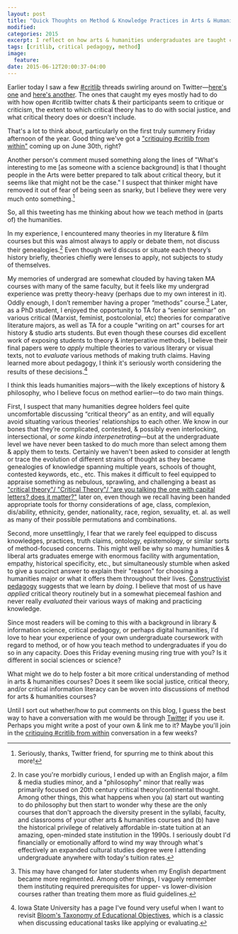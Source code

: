 ```yaml
---
layout: post
title: "Quick Thoughts on Method & Knowledge Practices in Arts & Humanities"
modified:
categories: 2015
excerpt: I reflect on how arts & humanities undergraduates are taught critical theory & method, and how that might fall short preparing us for evaluating knowledge practices.
tags: [critlib, critical pedagogy, method]
image:
  feature:
date: 2015-06-12T20:00:37-04:00
---
```


Earlier today I saw a few [#critlib](http://tinyurl.com/critlibx) threads swirling around on Twitter—[here's one](https://twitter.com/lnwlk/status/609374412312309762) and [here's another](https://twitter.com/barnlib/status/609417944817381376). The ones that caught my eyes mostly had to do with how open #critlib twitter chats & their participants seem to critique or criticism, the extent to which critical theory has to do with social justice, and what critical theory does or doesn't include.  

That's a lot to think about, particularly on the first truly summery Friday afternoon of the year. Good thing we've got a ["critiquing #critlib from within"](http://tinyurl.com/critlibx) coming up on June 30th, right?   

Another person's comment mused something along the lines of "What's interesting to me [as someone with a science background] is that I thought people in the Arts were better prepared to talk about critical theory, but it seems like that might not be the case." I suspect that thinker might have removed it out of fear of being seen as snarky, but I believe they were very much onto something.[^stw]

[^stw]: Seriously, thanks, Twitter friend, for spurring me to think about this more!   

So, all this tweeting has me thinking about how we teach method in (parts of) the humanities.    

In my experience, I encountered many theories in my literature & film courses but this was almost always to apply or debate them, not discuss their genealogies.[^efph] Even though we’d discuss or situate each theory’s history briefly, theories chiefly were lenses to apply, not subjects to study of themselves.    

[^efph]: In case you're morbidly curious, I ended up with an English major, a film & media studies minor, and a "philosophy" minor that really was primarily focused on 20th century critical theory/continental thought. Among other things, this what happens when you (a) start out wanting to do philosophy but then start to wonder why these are the only courses that don't approach the diversity present in the syllabi, faculty, and classrooms of your other arts & humanities courses and (b) have the historical privilege of relatively affordable in-state tuition at an amazing, open-minded state institution in the 1990s. I seriously doubt I'd financially or emotionally afford to wind my way through what's effectively an expanded cultural studies degree were I attending undergraduate anywhere with today's tuition rates.   

My memories of undergrad are somewhat clouded by having taken MA courses with many of the same faculty, but it feels like my undergrad experience was pretty theory-heavy (perhaps due to my own interest in it). Oddly enough, I don’t remember having a proper “methods” course.[^enmt] Later, as a PhD student, I enjoyed the opportunity to TA for a “senior seminar” on various critical (Marxist, feminist, postcolonial, etc) theories for comparative literature majors, as well as TA for a couple "writing on art" courses for art history & studio arts students. But even though these courses did excellent work of exposing students to theory & interperative methods, I believe their final papers were to *apply* multiple theories to various literary or visual texts, not to *evaluate* various methods of making truth claims. Having learned more about pedagogy, I think it's seriously worth considering the results of these decisions.[^BTEO]  

[^BTEO]: Iowa State University has a page I've found very useful when I want to revisit [Bloom's Taxonomy of Educational Objectives](http://www.celt.iastate.edu/teaching-resources/effective-practice/revised-blooms-taxonomy/), which is a classic when discussing educational tasks like applying or evaluating.  

[^enmt]: This may have changed for later students when my English department became more regimented. Among other things, I vaguely remember them  instituting required prerequisites for upper- vs lower-division courses rather than treating them more as fluid guidelines.  

I think this leads humanities majors—with the likely exceptions of history & philosophy, who I believe focus on method earlier—to do two main things.  

First, I suspect that many humanities degree holders feel quite uncomfortable discussing “critical theory” as an entity, and will equally avoid situating various theories’ relationships to each other. We know in our bones that they’re complicated, contested, & possibly even interlocking, intersectional, or *some kinda interpenetrating*—but at the undergraduate level we have never been tasked to do much more than select among them & apply them to texts. Certainly we haven't been asked to consider at length or trace the evolution of different strains of thought as they became genealogies of knowledge spanning multiple years, schools of thought, contested keywords, etc., etc. This makes it difficult to feel equipped to appraise something as nebulous, sprawling, and challenging a beast as ["critical theory"/ "Critical Theory"/ "are you talking the one with capital letters? does it matter?"](http://plato.stanford.edu/entries/critical-theory/) later on, even though we recall having been handed appropriate tools for thorny considerations of age, class, complexion, dis/ability, ethnicity, gender, nationality, race, region, sexuality, et. al. as well as many of their possible permutations and combinations.   

Second, more unsettlingly, I fear that we rarely feel equipped to discuss knowledges, practices, truth claims, ontology, epistemology, or similar sorts of method-focused concerns. This might well be why so many humanities & liberal arts graduates emerge with enormous facility with argumentation, empathy, historical specificity, etc., but simultaneously stumble when asked to give a succinct answer to explain their "reason" for choosing a humanities major or what it offers them throughout their lives. [Constructivist pedagogy](http://www.columbia.edu/cu/libraries/inside/units/bibcontrol/osmc/elmborg.pdf) suggests that we learn by *doing*. I believe that most of us have *applied* critical theory routinely but in a somewhat piecemeal fashion and never really *evaluated* their various ways of making and practicing knowledge.   

Since most readers will be coming to this with a background in library & information science, critical pedagogy, or perhaps digital humanities, I'd love to hear your experience of your own undergraduate coursework with regard to method, or of how you teach method to undergraduates if you do so in any capacity. Does this Friday evening musing ring true with you? Is it different in social sciences or science?    

What might we do to help foster a bit more critical understanding of method in arts & humanities courses? Does it seem like social justice, critical theory, and/or critical information literacy can be woven into discussions of method for arts & humanities courses?  

Until I sort out whether/how to put comments on this blog, I guess the best way to have a conversation with me would be through [Twitter](https://twitter.com/foureyedsoul) if you use it. Perhaps you might write a post of your own & link me to it? Maybe you'll join in the [critiquing #critlib from within](http://tinyurl.com/critlibx) conversation in a few weeks?    


